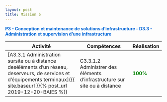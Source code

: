 ```yaml
---
layout: post
title: Mission 5
---
```


<span style="color:#0366d6"><strong>P3 - Conception et maintenance de solutions d’infrastructure - D3.3 - Administration et supervision d’une infrastructure</strong></span>

| Activité | Compétences | Réalisation |
|----------|-------------|-------------|
|[A3.3.1 Administration sursite ou à distance deséléments d’un réseau, deserveurs, de services et d’équipements terminaux]({{ site.baseurl }}{% post_url 2019-12-20-BAIES %}) | C3.3.1.2 Administrer des éléments d’infrastructure sur site ou à distance| <span style="color:green"><strong>100%</strong></span> |


